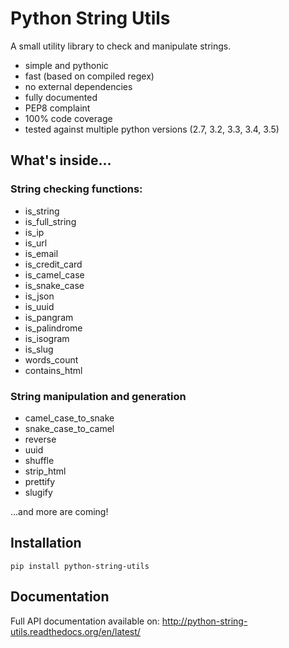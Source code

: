 # Python String Utils

A small utility library to check and manipulate strings.

- simple and pythonic
- fast (based on compiled regex)
- no external dependencies
- fully documented
- PEP8 complaint
- 100% code coverage
- tested against multiple python versions (2.7, 3.2, 3.3, 3.4, 3.5)


## What's inside...

### String checking functions:

- is_string
- is_full_string
- is_ip
- is_url
- is_email
- is_credit_card
- is_camel_case
- is_snake_case
- is_json
- is_uuid
- is_pangram
- is_palindrome
- is_isogram
- is_slug
- words_count
- contains_html

### String manipulation and generation

- camel_case_to_snake
- snake_case_to_camel
- reverse
- uuid
- shuffle
- strip_html
- prettify
- slugify


...and more are coming!


## Installation

    pip install python-string-utils


## Documentation

Full API documentation available on: <http://python-string-utils.readthedocs.org/en/latest/>
